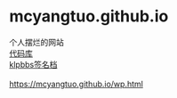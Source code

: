 # mcyangtuo.github.io
个人摆烂的网站<br>
<a href="https://github.com/mcyangtuo/mcyangtuo.github.io">代码库</a><br>
<a href="https://mcyangtuo.github.io/klpbbs签名档.html">klpbbs签名档</a><br>
<br>
<a href="https://mcyangtuo.github.io/wp.html">https://mcyangtuo.github.io/wp.html</a>
